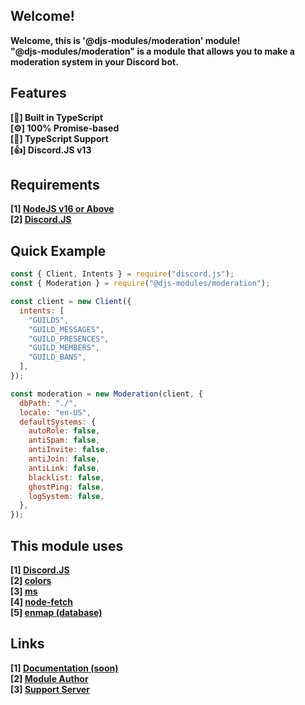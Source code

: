 ## Welcome!

<strong>Welcome, this is '@djs-modules/moderation' module!</strong> <br />
<strong>"@djs-modules/moderation" is a module that allows you to make a moderation system in your Discord bot.</strong>

## Features

<span><strong>[🔑] Built in TypeScript</strong></span> <br />
<span><strong>[⚙] 100% Promise-based</strong></span> <br />
<span><strong>[🙂] TypeScript Support</strong></span> <br />
<span><strong>[👍] Discord.JS v13</strong></span>

## Requirements

<span><strong>[1] [NodeJS v16 or Above](https://nodejs.org/)</strong></span> <br />
<span><strong>[2] [Discord.JS](https://npmjs.com/package/discord.js/)</strong></span> <br />

## Quick Example

```js
const { Client, Intents } = require("discord.js");
const { Moderation } = require("@djs-modules/moderation");

const client = new Client({
  intents: [
    "GUILDS",
    "GUILD_MESSAGES",
    "GUILD_PRESENCES",
    "GUILD_MEMBERS",
    "GUILD_BANS",
  ],
});

const moderation = new Moderation(client, {
  dbPath: "./",
  locale: "en-US",
  defaultSystems: {
    autoRole: false,
    antiSpam: false,
    antiInvite: false,
    antiJoin: false,
    antiLink: false,
    blacklist: false,
    ghostPing: false,
    logSystem: false,
  },
});
```

## This module uses

<span><strong>[1] [Discord.JS](https://npmjs.com/package/discord.js/)</strong></span> <br />
<span><strong>[2] [colors](https://npmjs.com/package/colors/)</strong></span> <br />
<span><strong>[3] [ms](https://npmjs.com/package/ms/)</strong></span> <br />
<span><strong>[4] [node-fetch](https://npmjs.com/package/node-fetch/)</strong></span> <br />
<span><strong>[5] [enmap (database)](https://npmjs.com/package/enmap/)</strong></span> <br />

## Links

<span><strong>[1] [Documentation (soon)](https://djs-modules.js.org/)</strong></span> <br />
<span><strong>[2] [Module Author](https://npmjs.com/~djs-modules/)</strong></span> <br />
<span><strong>[3] [Support Server](https://discord.gg/zsTgXs24k2/)</strong></span>
